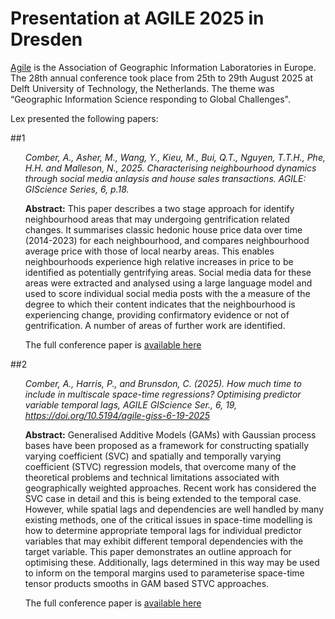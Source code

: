 # Presentation at AGILE 2025 in Dresden

[Agile](https://agile-gi.eu/) is the Association of Geographic Information Laboratories in Europe. The 28th annual conference took place from 25th to 29th August 2025 at Delft University of Technology, the Netherlands. The theme was “Geographic Information Science responding to Global Challenges".

Lex presented the following papers:

##1

<ul>

_Comber, A., Asher, M., Wang, Y., Kieu, M., Bui, Q.T., Nguyen, T.T.H., Phe, H.H. and Malleson, N., 2025. Characterising neighbourhood dynamics through social media anlaysis and house sales transactions. AGILE: GIScience Series, 6, p.18._

**Abstract:** This paper describes a two stage approach for identify neighbourhood areas that may undergoing gentrification related changes. It summarises classic hedonic house price data over time (2014-2023) for each
neighbourhood, and compares neighbourhood average price with those of local nearby areas. This enables
neighbourhoods experience high relative increases in price to be identified as potentially gentrifying areas.
Social media data for these areas were extracted and analysed using a large language model and used to
score individual social media posts with the a measure of the degree to which their content indicates that the
neighbourhood is experiencing change, providing confirmatory evidence or not of gentrification. A number
of areas of further work are identified.

The full conference paper is [available here](https://urban-analytics.github.io/INTEGRATE/presentations/AGILE2025/AGILE_2025_v2.pdf)
</ul>

##2

<ul>

_Comber, A., Harris, P., and Brunsdon, C. (2025). How much time to include in multiscale space-time regressions? Optimising predictor variable temporal lags, AGILE GIScience Ser., 6, 19, https://doi.org/10.5194/agile-giss-6-19-2025_

**Abstract:** Generalised Additive Models (GAMs) with Gaussian process bases have been proposed as a framework for constructing spatially varying coefficient (SVC) and spatially and temporally varying coefficient (STVC) regression models, that overcome many of the theoretical problems and technical limitations associated with geographically weighted approaches. Recent work has considered the SVC case in detail and this is being extended to the temporal case. However, while spatial lags and dependencies are well handled by many existing methods, one of the critical issues in space-time modelling is how to determine appropriate temporal lags for individual predictor variables that may exhibit different temporal dependencies with the target variable. This paper demonstrates an outline approach for optimising these. Additionally, lags determined in this way may be used to inform on the temporal margins used to parameterise space-time tensor products smooths in GAM based STVC approaches.

The full conference paper is [available here](https://urban-analytics.github.io/INTEGRATE/presentations/AGILE2025/agile-giss-6-19-2025.pdf)

</ul>
